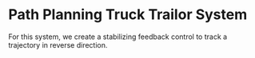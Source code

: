 # Path Planning Truck Trailor System

For this system, we create a stabilizing feedback control to track a trajectory in reverse direction. 
